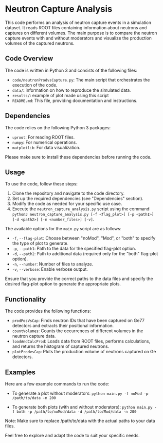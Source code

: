 # Neutron Capture Analysis

This code performs an analysis of neutron capture events in a simulation dataset. It reads ROOT files containing information about neutrons and captures on different volumes. The main purpose is to compare the neutron capture events with and without moderators and visualize the production volumes of the captured neutrons.

## Code Overview

The code is written in Python 3 and consists of the following files:

- `code/neutronProdvsCapture.py`: The main script that orchestrates the execution of the code.
- `data/`: information on how to reproduce the simulated data.
- `results/`: example of plot made using this script
- `README.md`: This file, providing documentation and instructions.

## Dependencies

The code relies on the following Python 3 packages:

- `uproot`: For reading ROOT files.
- `numpy`: For numerical operations.
- `matplotlib`: For data visualization.

Please make sure to install these dependencies before running the code.

## Usage

To use the code, follow these steps:

1. Clone the repository and navigate to the code directory.
2. Set up the required dependencies (see "Dependencies" section).
3. Modify the code as needed for your specific use case.
4. Execute the `neutron_capture_analysis.py` script using the command `python3 neutron_capture_analysis.py [-f <flag_plot>] [-p <path1>] [-d <path2>] [-n <number_files>] [-v]`.

The available options for the `main.py` script are as follows:

- `-f`, `--flag-plot`: Choose between "noMod", "Mod", or "both" to specify the type of plot to generate.
- `-p`, `--path1`: Path to the data for the specified flag-plot option.
- `-d`, `--path2`: Path to additional data (required only for the "both" flag-plot option).
- `-n`, `--number`: Number of files to analyze.
- `-v`, `--verbose`: Enable verbose output.

Ensure that you provide the correct paths to the data files and specify the desired flag-plot option to generate the appropriate plots.

## Functionality

The code provides the following functions:

- `prodPosVsCap`: Finds neutron IDs that have been captured on Ge77 detectors and extracts their positional information.
- `countVolumes`: Counts the occurrences of different volumes in the neutron capture data.
- `loadAndCalcProd`: Loads data from ROOT files, performs calculations, and returns the histogram of captured neutrons.
- `plotProdvsCap`: Plots the production volume of neutrons captured on Ge detectors.

## Examples

Here are a few example commands to run the code:

- To generate a plot without moderators:
`python main.py -f noMod -p /path/to/data -n 200`

- To generate both plots (with and without moderators):
`python main.py -f both -p /path/to/noMod/data -d /path/to/Mod/data -n 200`

Note: Make sure to replace /path/to/data with the actual paths to your data files.

Feel free to explore and adapt the code to suit your specific needs.
